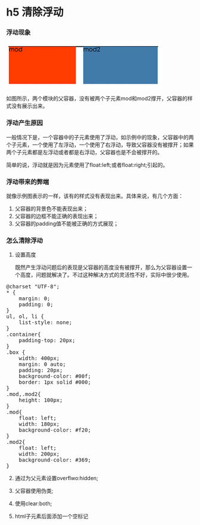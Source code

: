 

# h5 清除浮动
### 浮动现象
![](images/img1.jpg)

如图所示，两个模块的父容器，没有被两个子元素mod和mod2撑开，父容器的样式没有展示出来。

###  浮动产生原因
一般情况下是，一个容器中的子元素使用了浮动，如示例中的现象，父容器中的两个子元素，一个使用了左浮动，一个使用了右浮动，导致父容器没有被撑开；如果两个子元素都是左浮动或者都是右浮动，父容器也是不会被撑开的。

简单的说，浮动就是因为元素使用了float:left;或者float:right;引起的。

### 浮动带来的弊端
就像示例图表示的一样，该有的样式没有表现出来。具体来说，有几个方面：

1. 父容器的背景色不能表现出来；
2. 父容器的边框不能正确的表现出来；
3. 父容器的padding值不能被正确的方式展现；

### 怎么清除浮动

1. 设置高度
	

	既然产生浮动问题后的表现是父容器的高度没有被撑开，那么为父容器设置一个高度，问题就解决了。不过这种解决方式的灵活性不好，实际中很少使用。
	<link rel="stylesheet" href="//cdnjs.cloudflare.com/ajax/libs/highlight.js/9.12.0/styles/default.min.css">
<script src="//cdnjs.cloudflare.com/ajax/libs/highlight.js/9.12.0/highlight.min.js"></script>
<script>hljs.initHighlightingOnLoad();</script>
<pre>
@charset "UTF-8";
* {
    margin: 0;
    padding: 0;
}
ul, ol, li {
    list-style: none;
}
.container{
    padding-top: 20px;
}
.box {
    width: 400px;
    margin: 0 auto;
    padding: 20px;
    background-color: #00f;
    border: 1px solid #000;
}
.mod,.mod2{
    height: 100px;
}
.mod{
    float: left;
    width: 180px;
    background-color: #f20;
}
.mod2{
    float: left;
    width: 200px;
    background-color: #369;
}
</pre>



	

	

2. 通过为父元素设置overflwo:hidden;



3. 父容器使用伪类;


4. 使用clear:both;



5. html子元素后面添加一个空标记